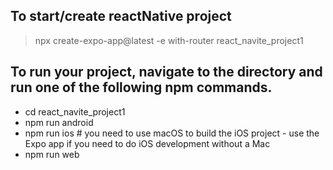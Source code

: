 ## To start/create reactNative project

>npx create-expo-app@latest -e with-router react_navite_project1


## To run your project, navigate to the directory and run one of the following npm commands.

- cd react_navite_project1
- npm run android
- npm run ios # you need to use macOS to build the iOS project - use the Expo app if you need to do iOS development without a Mac
- npm run web